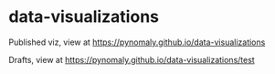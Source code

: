 # data-visualizations

Published viz, view at https://pynomaly.github.io/data-visualizations

Drafts, view at https://pynomaly.github.io/data-visualizations/test
